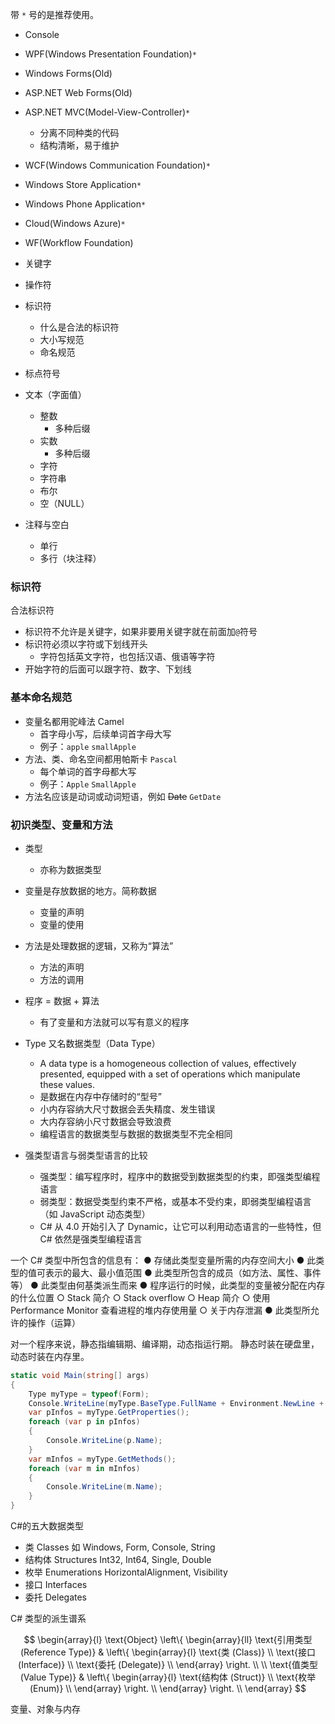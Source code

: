 带 `*` 号的是推荐使用。
- Console
- WPF(Windows Presentation Foundation)`*`
- Windows Forms(Old)
- ASP.NET Web Forms(Old)
- ASP.NET MVC(Model-View-Controller)`*`
  - 分离不同种类的代码
  - 结构清晰，易于维护
- WCF(Windows Communication Foundation)`*`
- Windows Store Application`*`
- Windows Phone Application`*`
- Cloud(Windows Azure)`*`
- WF(Workflow Foundation)

- 关键字
- 操作符
- 标识符
  - 什么是合法的标识符
  - 大小写规范
  - 命名规范
- 标点符号
- 文本（字面值）
  - 整数
    - 多种后缀
  - 实数
    - 多种后缀
  - 字符
  - 字符串
  - 布尔
  - 空（NULL）
- 注释与空白
  - 单行
  - 多行（块注释）

### 标识符
合法标识符
- 标识符不允许是关键字，如果非要用关键字就在前面加`@`符号
- 标识符必须以字符或下划线开头
  - 字符包括英文字符，也包括汉语、俄语等字符
- 开始字符的后面可以跟字符、数字、下划线

### 基本命名规范
- 变量名都用驼峰法 Camel
  - 首字母小写，后续单词首字母大写
  - 例子：`apple` `smallApple`
- 方法、类、命名空间都用帕斯卡 `Pascal`
  - 每个单词的首字母都大写
  - 例子：`Apple` `SmallApple`
- 方法名应该是动词或动词短语，例如 ~~Date~~ `GetDate`

### 初识类型、变量和方法
- 类型
  - 亦称为数据类型
- 变量是存放数据的地方。简称数据
  - 变量的声明
  - 变量的使用
- 方法是处理数据的逻辑，又称为“算法”
  - 方法的声明
  - 方法的调用
- 程序 = 数据 + 算法
  - 有了变量和方法就可以写有意义的程序

- Type 又名数据类型（Data Type）
  - A data type is a homogeneous collection of values, effectively presented, equipped with a set of operations which manipulate these values.
  - 是数据在内存中存储时的“型号”
  - 小内存容纳大尺寸数据会丢失精度、发生错误
  - 大内存容纳小尺寸数据会导致浪费
  - 编程语言的数据类型与数据的数据类型不完全相同
- 强类型语言与弱类型语言的比较
  - 强类型：编写程序时，程序中的数据受到数据类型的约束，即强类型编程语言
  - 弱类型：数据受类型约束不严格，或基本不受约束，即弱类型编程语言（如 JavaScript 动态类型）
  - C# 从 4.0 开始引入了 Dynamic，让它可以利用动态语言的一些特性，但 C# 依然是强类型编程语言

一个 C# 类型中所包含的信息有：
● 存储此类型变量所需的内存空间大小
● 此类型的值可表示的最大、最小值范围
● 此类型所包含的成员（如方法、属性、事件等）
● 此类型由何基类派生而来
● 程序运行的时候，此类型的变量被分配在内存的什么位置
  ○ Stack 简介
  ○ Stack overflow
  ○ Heap 简介
  ○ 使用 Performance Monitor 查看进程的堆内存使用量
  ○ 关于内存泄漏
● 此类型所允许的操作（运算）

对一个程序来说，静态指编辑期、编译期，动态指运行期。 
静态时装在硬盘里，动态时装在内存里。

```c#
static void Main(string[] args)
{
    Type myType = typeof(Form);
    Console.WriteLine(myType.BaseType.FullName + Environment.NewLine + myType.FullName);
    var pInfos = myType.GetProperties();
    foreach (var p in pInfos)
    {
        Console.WriteLine(p.Name);
    }
    var mInfos = myType.GetMethods();
    foreach (var m in mInfos)
    {
        Console.WriteLine(m.Name);
    }
}
```

C#的五大数据类型

- 类 Classes 如 Windows, Form, Console, String
- 结构体 Structures Int32, Int64, Single, Double
- 枚举 Enumerations HorizontalAlignment, Visibility
- 接口 Interfaces
- 委托 Delegates

C# 类型的派生谱系

$$
\begin{array}{l}
\text{Object} 
\left\{
  \begin{array}{ll}
    \text{引用类型 (Reference Type)} & \left\{
      \begin{array}{l}
        \text{类 (Class)} \\
        \text{接口 (Interface)} \\
        \text{委托 (Delegate)} \\
      \end{array}
    \right. \\ \\
    \text{值类型 (Value Type)} & \left\{
      \begin{array}{l}
        \text{结构体 (Struct)} \\
        \text{枚举 (Enum)} \\
      \end{array}
    \right. \\
  \end{array}
\right. \\
\end{array}
$$

变量、对象与内存